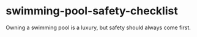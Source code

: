 # swimming-pool-safety-checklist
Owning a swimming pool is a luxury, but safety should always come first.
